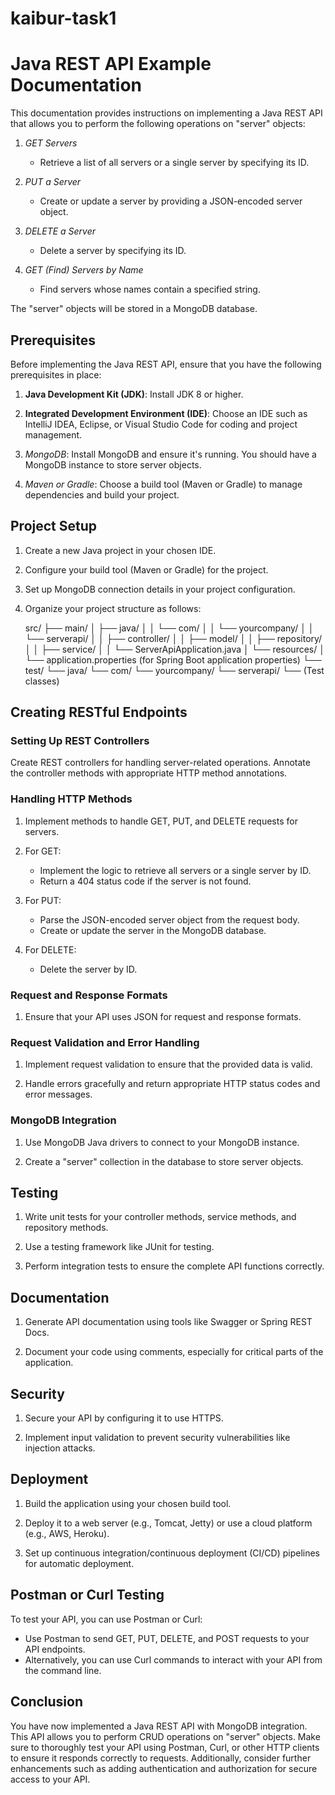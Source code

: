 # kaibur-task1
# Java REST API Example Documentation

This documentation provides instructions on implementing a Java REST API that allows you to perform the following operations on "server" objects:

1. *GET Servers*
   - Retrieve a list of all servers or a single server by specifying its ID.
   
2. *PUT a Server*
   - Create or update a server by providing a JSON-encoded server object.
   
3. *DELETE a Server*
   - Delete a server by specifying its ID.
   
4. *GET (Find) Servers by Name*
   - Find servers whose names contain a specified string.

The "server" objects will be stored in a MongoDB database.

## Prerequisites

Before implementing the Java REST API, ensure that you have the following prerequisites in place:

1. **Java Development Kit (JDK)**: Install JDK 8 or higher.

2. **Integrated Development Environment (IDE)**: Choose an IDE such as IntelliJ IDEA, Eclipse, or Visual Studio Code for coding and project management.

3. *MongoDB*: Install MongoDB and ensure it's running. You should have a MongoDB instance to store server objects.

4. *Maven or Gradle*: Choose a build tool (Maven or Gradle) to manage dependencies and build your project.

## Project Setup

1. Create a new Java project in your chosen IDE.

2. Configure your build tool (Maven or Gradle) for the project.

3. Set up MongoDB connection details in your project configuration.

4. Organize your project structure as follows:

   
   src/
   ├── main/
   │   ├── java/
   │   │   └── com/
   │   │       └── yourcompany/
   │   │           └── serverapi/
   │   │               ├── controller/
   │   │               ├── model/
   │   │               ├── repository/
   │   │               ├── service/
   │   │               └── ServerApiApplication.java
   │   └── resources/
   │       └── application.properties (for Spring Boot application properties)
   └── test/
       └── java/
           └── com/
               └── yourcompany/
                   └── serverapi/
                       └── (Test classes)
   

## Creating RESTful Endpoints

### Setting Up REST Controllers

Create REST controllers for handling server-related operations. Annotate the controller methods with appropriate HTTP method annotations.

### Handling HTTP Methods

1. Implement methods to handle GET, PUT, and DELETE requests for servers.

2. For GET:
   - Implement the logic to retrieve all servers or a single server by ID.
   - Return a 404 status code if the server is not found.

3. For PUT:
   - Parse the JSON-encoded server object from the request body.
   - Create or update the server in the MongoDB database.

4. For DELETE:
   - Delete the server by ID.

### Request and Response Formats

1. Ensure that your API uses JSON for request and response formats.
   
### Request Validation and Error Handling

1. Implement request validation to ensure that the provided data is valid.

2. Handle errors gracefully and return appropriate HTTP status codes and error messages.

### MongoDB Integration

1. Use MongoDB Java drivers to connect to your MongoDB instance.

2. Create a "server" collection in the database to store server objects.

## Testing

1. Write unit tests for your controller methods, service methods, and repository methods.

2. Use a testing framework like JUnit for testing.

3. Perform integration tests to ensure the complete API functions correctly.

## Documentation

1. Generate API documentation using tools like Swagger or Spring REST Docs.

2. Document your code using comments, especially for critical parts of the application.

## Security

1. Secure your API by configuring it to use HTTPS.

2. Implement input validation to prevent security vulnerabilities like injection attacks.

## Deployment

1. Build the application using your chosen build tool.

2. Deploy it to a web server (e.g., Tomcat, Jetty) or use a cloud platform (e.g., AWS, Heroku).

3. Set up continuous integration/continuous deployment (CI/CD) pipelines for automatic deployment.

## Postman or Curl Testing

To test your API, you can use Postman or Curl:

- Use Postman to send GET, PUT, DELETE, and POST requests to your API endpoints.
- Alternatively, you can use Curl commands to interact with your API from the command line.

## Conclusion

You have now implemented a Java REST API with MongoDB integration. This API allows you to perform CRUD operations on "server" objects. Make sure to thoroughly test your API using Postman, Curl, or other HTTP clients to ensure it responds correctly to requests. Additionally, consider further enhancements such as adding authentication and authorization for secure access to your API.
